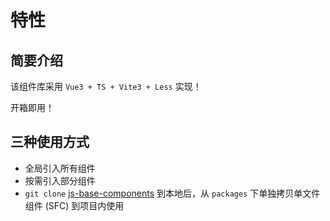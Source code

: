 # 特性

## 简要介绍

该组件库采用 `Vue3 + TS + Vite3 + Less` 实现！

开箱即用！

## 三种使用方式

- 全局引入所有组件
- 按需引入部分组件
- `git clone` [js-base-components](https://github.com/Promise-W/jsbc.git) 到本地后，从 `packages` 下单独拷贝单文件组件 (SFC) 到项目内使用
